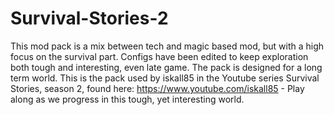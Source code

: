 # Survival-Stories-2
This mod pack is a mix between tech and magic based mod, but with a high focus on the survival part. Configs have been edited to keep exploration both tough and interesting, even late game. The pack is designed for a long term world.  This is the pack used by iskall85 in the Youtube series Survival Stories, season 2, found here: https://www.youtube.com/iskall85 - Play along as we progress in this tough, yet interesting world.
